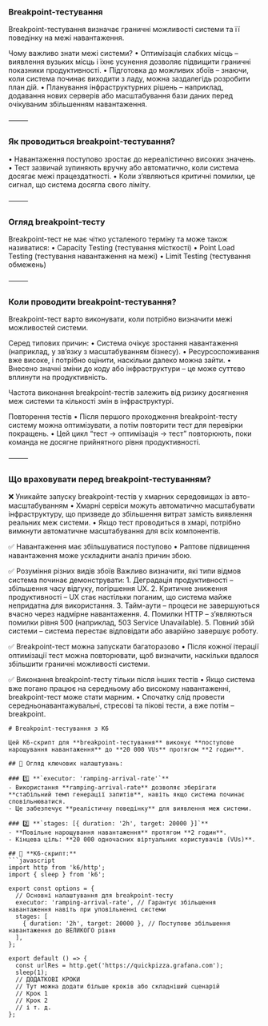 ### Breakpoint-тестування

Breakpoint-тестування визначає граничні можливості системи та її поведінку на межі навантаження.

Чому важливо знати межі системи?
• Оптимізація слабких місць – виявлення вузьких місць і їхнє усунення дозволяє підвищити граничні показники продуктивності.
• Підготовка до можливих збоїв – знаючи, коли система починає виходити з ладу, можна заздалегідь розробити план дій.
• Планування інфраструктурних рішень – наприклад, додавання нових серверів або масштабування бази даних перед очікуваним збільшенням навантаження.

⸻

### Як проводиться breakpoint-тестування?

• Навантаження поступово зростає до нереалістично високих значень.
• Тест зазвичай зупиняють вручну або автоматично, коли система досягає межі працездатності.
• Коли з’являються критичні помилки, це сигнал, що система досягла свого ліміту.

⸻

### Огляд breakpoint-тесту

Breakpoint-тест не має чітко усталеного терміну та може також називатися:
• Capacity Testing (тестування місткості)
• Point Load Testing (тестування навантаження на межі)
• Limit Testing (тестування обмежень)

⸻

### Коли проводити breakpoint-тестування?

Breakpoint-тест варто виконувати, коли потрібно визначити межі можливостей системи.

Серед типових причин:
• Система очікує зростання навантаження (наприклад, у зв’язку з масштабуванням бізнесу).
• Ресурсоспоживання вже високе, і потрібно оцінити, наскільки далеко можна зайти.
• Внесено значні зміни до коду або інфраструктури – це може суттєво вплинути на продуктивність.

Частота виконання breakpoint-тестів залежить від ризику досягнення меж системи та кількості змін в інфраструктурі.

Повторення тестів
• Після першого проходження breakpoint-тесту систему можна оптимізувати, а потім повторити тест для перевірки покращень.
• Цей цикл “тест → оптимізація → тест” повторюють, поки команда не досягне прийнятного рівня продуктивності.

⸻

### Що враховувати перед breakpoint-тестуванням?

❌ Уникайте запуску breakpoint-тестів у хмарних середовищах із авто-масштабуванням
• Хмарні сервіси можуть автоматично масштабувати інфраструктуру, що призведе до збільшення витрат замість виявлення реальних меж системи.
• Якщо тест проводиться в хмарі, потрібно вимкнути автоматичне масштабування для всіх компонентів.

✅ Навантаження має збільшуватися поступово
• Раптове підвищення навантаження може ускладнити аналіз причин збою.

✅ Розуміння різних видів збоїв
Важливо визначити, які типи відмов система починає демонструвати: 1. Деградація продуктивності – збільшення часу відгуку, погіршення UX. 2. Критичне зниження продуктивності – UX стає настільки поганим, що система майже непридатна для використання. 3. Тайм-аути – процеси не завершуються вчасно через надмірне навантаження. 4. Помилки HTTP – з’являються помилки рівня 500 (наприклад, 503 Service Unavailable). 5. Повний збій системи – система перестає відповідати або аварійно завершує роботу.

✅ Breakpoint-тест можна запускати багаторазово
• Після кожної ітерації оптимізації тест можна повторювати, щоб визначити, наскільки вдалося збільшити граничні можливості системи.

✅ Виконання breakpoint-тесту тільки після інших тестів
• Якщо система вже погано працює на середньому або високому навантаженні, breakpoint-тест може стати марним.
• Спочатку слід провести середньонавантажувальні, стресові та пікові тести, а вже потім – breakpoint.

````
# Breakpoint-тестування з K6

Цей K6-скрипт для **breakpoint-тестування** виконує **поступове нарощування навантаження** до **20 000 VUs** протягом **2 годин**.

## 🔹 Огляд ключових налаштувань:

### 1️⃣ **`executor: 'ramping-arrival-rate'`**
- Використання **ramping-arrival-rate** дозволяє зберігати **стабільний темп генерації запитів**, навіть якщо система починає сповільнюватися.
- Це забезпечує **реалістичну поведінку** для виявлення меж системи.

### 2️⃣ **`stages: [{ duration: '2h', target: 20000 }]`**
- **Повільне нарощування навантаження** протягом **2 годин**.
- Кінцева ціль: **20 000 одночасних віртуальних користувачів (VUs)**.

## 📌 **K6-скрипт:**
```javascript
import http from 'k6/http';
import { sleep } from 'k6';

export const options = {
  // Основні налаштування для breakpoint-тесту
  executor: 'ramping-arrival-rate', // Гарантує збільшення навантаження навіть при уповільненні системи
  stages: [
    { duration: '2h', target: 20000 }, // Поступове збільшення навантаження до ВЕЛИКОГО рівня
  ],
};

export default () => {
  const urlRes = http.get('https://quickpizza.grafana.com');
  sleep(1);
  // ДОДАТКОВІ КРОКИ
  // Тут можна додати більше кроків або складніший сценарій
  // Крок 1
  // Крок 2
  // і т. д.
};
````
